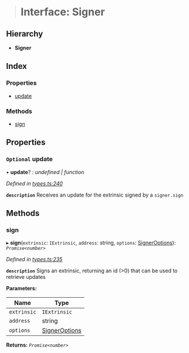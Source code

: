 > # Interface: Signer

## Hierarchy

* **Signer**

## Index

### Properties

* [update](_types_.signer.md#optional-update)

### Methods

* [sign](_types_.signer.md#sign)

## Properties

### `Optional` update

• **update**? : *undefined | function*

*Defined in [types.ts:240](https://github.com/polkadot-js/api/blob/dd7b138/packages/api/src/types.ts#L240)*

**`description`** Receives an update for the extrinsic signed by a `signer.sign`

## Methods

###  sign

▸ **sign**(`extrinsic`: `IExtrinsic`, `address`: string, `options`: [SignerOptions](_types_.signeroptions.md)): *`Promise<number>`*

*Defined in [types.ts:235](https://github.com/polkadot-js/api/blob/dd7b138/packages/api/src/types.ts#L235)*

**`description`** Signs an extrinsic, returning an id (>0) that can be used to retrieve updates

**Parameters:**

Name | Type |
------ | ------ |
`extrinsic` | `IExtrinsic` |
`address` | string |
`options` | [SignerOptions](_types_.signeroptions.md) |

**Returns:** *`Promise<number>`*